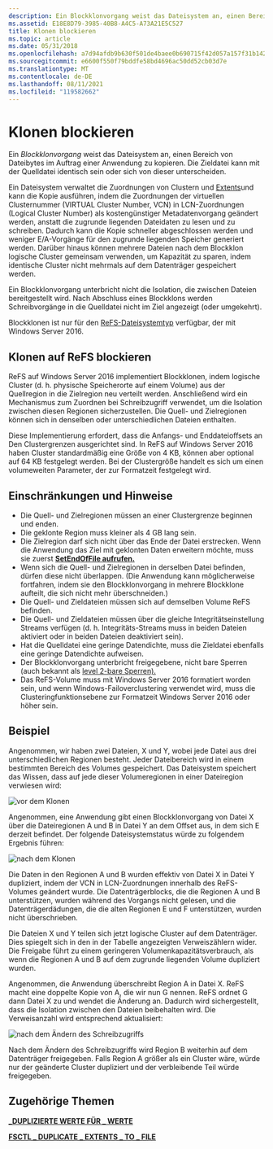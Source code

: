 ```yaml
---
description: Ein Blockklonvorgang weist das Dateisystem an, einen Bereich von Dateibytes im Auftrag einer Anwendung zu kopieren.
ms.assetid: E18E8D79-3985-40B8-A4C5-A73A21E5C527
title: Klonen blockieren
ms.topic: article
ms.date: 05/31/2018
ms.openlocfilehash: a7d94afdb9b630f501de4baee0b690715f42d057a157f31b142c231e0a03f9f1
ms.sourcegitcommit: e6600f550f79bddfe58bd4696ac50dd52cb03d7e
ms.translationtype: MT
ms.contentlocale: de-DE
ms.lasthandoff: 08/11/2021
ms.locfileid: "119582662"
---
```

# <a name="block-cloning"></a>Klonen blockieren

Ein *Blockklonvorgang* weist das Dateisystem an, einen Bereich von Dateibytes im Auftrag einer Anwendung zu kopieren. Die Zieldatei kann mit der Quelldatei identisch sein oder sich von dieser unterscheiden.

Ein Dateisystem verwaltet die Zuordnungen von Clustern und [Extents](clusters-and-extents.md)und kann die Kopie ausführen, indem die Zuordnungen der virtuellen Clusternummer (VIRTUAL Cluster Number, VCN) in LCN-Zuordnungen (Logical Cluster Number) als kostengünstiger Metadatenvorgang geändert werden, anstatt die zugrunde liegenden Dateidaten zu lesen und zu schreiben. Dadurch kann die Kopie schneller abgeschlossen werden und weniger E/A-Vorgänge für den zugrunde liegenden Speicher generiert werden. Darüber hinaus können mehrere Dateien nach dem Blockklon logische Cluster gemeinsam verwenden, um Kapazität zu sparen, indem identische Cluster nicht mehrmals auf dem Datenträger gespeichert werden.

Ein Blockklonvorgang unterbricht nicht die Isolation, die zwischen Dateien bereitgestellt wird. Nach Abschluss eines Blockklons werden Schreibvorgänge in die Quelldatei nicht im Ziel angezeigt (oder umgekehrt).

Blockklonen ist nur für den [ReFS-Dateisystemtyp](/windows/desktop/w8cookbook/resilient-file-system--refs-) verfügbar, der mit Windows Server 2016.

## <a name="block-cloning-on-refs"></a>Klonen auf ReFS blockieren

ReFS auf Windows Server 2016 implementiert Blockklonen, indem logische Cluster (d. h. physische Speicherorte auf einem Volume) aus der Quellregion in die Zielregion neu verteilt werden. Anschließend wird ein Mechanismus zum Zuordnen bei Schreibzugriff verwendet, um die Isolation zwischen diesen Regionen sicherzustellen. Die Quell- und Zielregionen können sich in denselben oder unterschiedlichen Dateien enthalten.

Diese Implementierung erfordert, dass die Anfangs- und Enddateioffsets an Den Clustergrenzen ausgerichtet sind. In ReFS auf Windows Server 2016 haben Cluster standardmäßig eine Größe von 4 KB, können aber optional auf 64 KB festgelegt werden. Bei der Clustergröße handelt es sich um einen volumeweiten Parameter, der zur Formatzeit festgelegt wird.

## <a name="restrictions-and-remarks"></a>Einschränkungen und Hinweise

-   Die Quell- und Zielregionen müssen an einer Clustergrenze beginnen und enden.
-   Die geklonte Region muss kleiner als 4 GB lang sein.
-   Die Zielregion darf sich nicht über das Ende der Datei erstrecken. Wenn die Anwendung das Ziel mit geklonten Daten erweitern möchte, muss sie zuerst [**SetEndOfFile aufrufen.**](/windows/desktop/api/FileAPI/nf-fileapi-setendoffile)
-   Wenn sich die Quell- und Zielregionen in derselben Datei befinden, dürfen diese nicht überlappen. (Die Anwendung kann möglicherweise fortfahren, indem sie den Blockklonvorgang in mehrere Blockklone aufteilt, die sich nicht mehr überschneiden.)
-   Die Quell- und Zieldateien müssen sich auf demselben Volume ReFS befinden.
-   Die Quell- und Zieldateien [](file-attribute-constants.md) müssen über die gleiche Integritätseinstellung Streams verfügen (d. h. Integritäts-Streams muss in beiden Dateien aktiviert oder in beiden Dateien deaktiviert sein).
-   Hat die Quelldatei eine geringe Datendichte, muss die Zieldatei ebenfalls eine geringe Datendichte aufweisen.
-   Der Blockklonvorgang unterbricht freigegebene, nicht bare Sperren (auch bekannt als [level 2-bare Sperren).](types-of-opportunistic-locks.md)
-   Das ReFS-Volume muss mit Windows Server 2016 formatiert worden sein, und wenn Windows-Failoverclustering verwendet wird, muss die Clusteringfunktionsebene zur Formatzeit Windows Server 2016 oder höher sein.

## <a name="example"></a>Beispiel

Angenommen, wir haben zwei Dateien, X und Y, wobei jede Datei aus drei unterschiedlichen Regionen besteht. Jeder Dateibereich wird in einem bestimmten Bereich des Volumes gespeichert. Das Dateisystem speichert das Wissen, dass auf jede dieser Volumeregionen in einer Dateiregion verwiesen wird:

![vor dem Klonen](images/before-clone.png)

Angenommen, eine Anwendung gibt einen Blockklonvorgang von Datei X über die Dateiregionen A und B in Datei Y an dem Offset aus, in dem sich E derzeit befindet. Der folgende Dateisystemstatus würde zu folgendem Ergebnis führen:

![nach dem Klonen](images/after-clone.png)

Die Daten in den Regionen A und B wurden effektiv von Datei X in Datei Y dupliziert, indem der VCN in LCN-Zuordnungen innerhalb des ReFS-Volumes geändert wurde. Die Datenträgerblocks, die die Regionen A und B unterstützen, wurden während des Vorgangs nicht gelesen, und die Datenträgerdädungen, die die alten Regionen E und F unterstützen, wurden nicht überschrieben.

Die Dateien X und Y teilen sich jetzt logische Cluster auf dem Datenträger. Dies spiegelt sich in den in der Tabelle angezeigten Verweiszählern wider. Die Freigabe führt zu einem geringeren Volumenkapazitätsverbrauch, als wenn die Regionen A und B auf dem zugrunde liegenden Volume dupliziert wurden.

Angenommen, die Anwendung überschreibt Region A in Datei X. ReFS macht eine doppelte Kopie von A, die wir nun G nennen. ReFS ordnet G dann Datei X zu und wendet die Änderung an. Dadurch wird sichergestellt, dass die Isolation zwischen den Dateien beibehalten wird. Die Verweisanzahl wird entsprechend aktualisiert:

![nach dem Ändern des Schreibzugriffs](images/after-modifying-write.png)

Nach dem Ändern des Schreibzugriffs wird Region B weiterhin auf dem Datenträger freigegeben. Falls Region A größer als ein Cluster wäre, würde nur der geänderte Cluster dupliziert und der verbleibende Teil würde freigegeben.

## <a name="related-topics"></a>Zugehörige Themen

<dl> <dt>

[**\_DUPLIZIERTE WERTE FÜR \_ WERTE**](/windows/desktop/api/WinIoCtl/ns-winioctl-duplicate_extents_data)
</dt> <dt>

[**FSCTL \_ DUPLICATE \_ EXTENTS \_ TO \_ FILE**](/windows/win32/api/winioctl/ni-winioctl-fsctl_duplicate_extents_to_file)
</dt> </dl>

 

 
